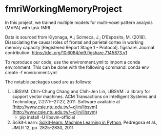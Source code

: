 # fmriWorkingMemoryProject

In this project, we trained multiple models for multi-voxel pattern analysis (MVPA) with task fMRI. 

Data is sourced from Kiyonaga, A.; Scimeca, J.; D’Esposito, M. (2018). Dissociating the causal roles of frontal and parietal cortex in working memory capacity [Registered Report Stage 1 - Protocol]. figshare. Journal contribution. [https://doi.org/10.6084/m9.figshare.7145873.v1
](https://doi.org/10.6084/m9.figshare.7145873.v1)

To reproduce our code, use the environment.yml to import a conda environment. This can be done with the following command: 
conda env create -f environment.yml

The notable packages used are as follows:
1. LIBSVM: Chih-Chung Chang and Chih-Jen Lin, LIBSVM : a library for support vector machines. ACM Transactions on Intelligent Systems and Technology, 2:27:1--27:27, 2011. Software available at [http://www.csie.ntu.edu.tw/~cjlin/libsvm](http://www.csie.ntu.edu.tw/~cjlin/libsvm)
    - pip install -U libsvm-official
2. Scikit-Learn: [Scikit-learn: Machine Learning in Python](https://jmlr.csail.mit.edu/papers/v12/pedregosa11a.html), Pedregosa et al., JMLR 12, pp. 2825-2830, 2011.